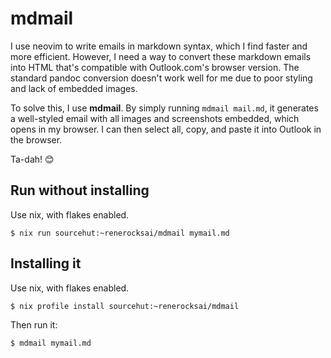 # mdmail

I use neovim to write emails in markdown syntax, which I find faster and more
efficient. However, I need a way to convert these markdown emails into HTML
that's compatible with Outlook.com's browser version. The standard pandoc
conversion doesn't work well for me due to poor styling and lack of embedded
images. 

To solve this, I use **mdmail**. By simply running `mdmail mail.md`, it
generates a well-styled email with all images and screenshots embedded, which
opens in my browser. I can then select all, copy, and paste it into Outlook in
the browser.

Ta-dah! 😊


## Run without installing

Use nix, with flakes enabled.

```console
$ nix run sourcehut:~renerocksai/mdmail mymail.md
```

## Installing it

Use nix, with flakes enabled.

```console
$ nix profile install sourcehut:~renerocksai/mdmail
```

Then run it:

```console
$ mdmail mymail.md
```
